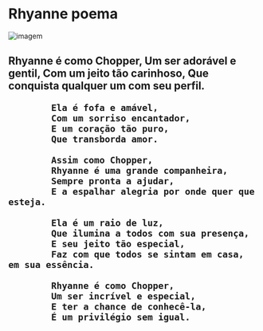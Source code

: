 
<!DOCTYPE html>
<html>
    <h1>Rhyanne poema</h1>
<head>
		
</head>
<body>
	<div id="conteudo">
		<img src="https://th.bing.com/th/id/R.98a3b4ec1e0a76fcebbbda9a508d99a0?rik=aEUL5k5O2zswQw&pid=ImgRaw&r=0" alt="imagem">
		<h2>Rhyanne é como Chopper,
            Um ser adorável e gentil,
            Com um jeito tão carinhoso,
            Que conquista qualquer um com seu perfil.
            
            Ela é fofa e amável,
            Com um sorriso encantador,
            E um coração tão puro,
            Que transborda amor.
            
            Assim como Chopper,
            Rhyanne é uma grande companheira,
            Sempre pronta a ajudar,
            E a espalhar alegria por onde quer que esteja.
            
            Ela é um raio de luz,
            Que ilumina a todos com sua presença,
            E seu jeito tão especial,
            Faz com que todos se sintam em casa, em sua essência.
            
            Rhyanne é como Chopper,
            Um ser incrível e especial,
            E ter a chance de conhecê-la,
            É um privilégio sem igual.
</html>
